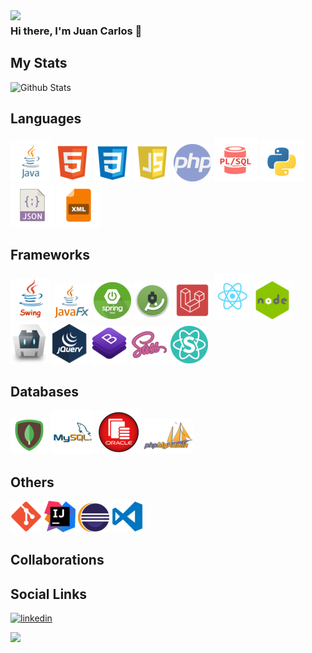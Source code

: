 <img align="left" src="https://i.imgur.com/4M7IWwP.gif" width="1000px"/>

### Hi there, I'm Juan Carlos 👋

## My Stats

![](https://github-readme-stats.vercel.app/api?username=jcsalinas20&show_icons=true&theme=dark "Github Stats")

## Languages

![java](https://raw.githubusercontent.com/jcsalinas20/jcsalinas20/main/images/languages/java.png "Java")
![html](https://raw.githubusercontent.com/jcsalinas20/jcsalinas20/main/images/languages/html.png "HTML")
![css](https://raw.githubusercontent.com/jcsalinas20/jcsalinas20/main/images/languages/css.png "CSS")
![javascript](https://raw.githubusercontent.com/jcsalinas20/jcsalinas20/main/images/languages/javascript.png "Javascript")
![php](https://raw.githubusercontent.com/jcsalinas20/jcsalinas20/main/images/languages/php.png "PHP")
![plsql](https://raw.githubusercontent.com/jcsalinas20/jcsalinas20/main/images/languages/plsql.png "PL\SQL")
![python](https://raw.githubusercontent.com/jcsalinas20/jcsalinas20/main/images/languages/python.png "Python")
![json](https://raw.githubusercontent.com/jcsalinas20/jcsalinas20/main/images/languages/json.png "JSON")
![xml](https://raw.githubusercontent.com/jcsalinas20/jcsalinas20/main/images/languages/xml.png "XML")

## Frameworks

![javaswing](https://raw.githubusercontent.com/jcsalinas20/jcsalinas20/main/images/frameworks/javaswing.png "Java Swing")
![javafx](https://raw.githubusercontent.com/jcsalinas20/jcsalinas20/main/images/frameworks/javafx.png "Java FX")
![springboot](https://raw.githubusercontent.com/jcsalinas20/jcsalinas20/main/images/frameworks/springboot.png "Spring Boot")
![androidstudio](https://raw.githubusercontent.com/jcsalinas20/jcsalinas20/main/images/frameworks/androidstudio.png "Android Studio")
![laravel](https://raw.githubusercontent.com/jcsalinas20/jcsalinas20/main/images/frameworks/laravel.png "Laravel")
![react](https://raw.githubusercontent.com/jcsalinas20/jcsalinas20/main/images/frameworks/react.png "React JS")
![node](https://raw.githubusercontent.com/jcsalinas20/jcsalinas20/main/images/frameworks/nodejs.png "Node JS")
![apachecordova](https://raw.githubusercontent.com/jcsalinas20/jcsalinas20/main/images/frameworks/apachecordova.png "Apache Cordova")
![jquery](https://raw.githubusercontent.com/jcsalinas20/jcsalinas20/main/images/frameworks/jquery.png "JQuery")
![bootstrap](https://raw.githubusercontent.com/jcsalinas20/jcsalinas20/main/images/frameworks/bootstrap.png "Bootstrap")
![nodesass](https://raw.githubusercontent.com/jcsalinas20/jcsalinas20/main/images/frameworks/sass.png "Node SASS")
![semanticui](https://raw.githubusercontent.com/jcsalinas20/jcsalinas20/main/images/frameworks/semanticui.png "Semantic UI")

## Databases

![mongodb](https://raw.githubusercontent.com/jcsalinas20/jcsalinas20/main/images/databases/mongodb.png "MongoDB")
![MySQL](https://raw.githubusercontent.com/jcsalinas20/jcsalinas20/main/images/databases/mysql.png "MySQL")
![oracle](https://raw.githubusercontent.com/jcsalinas20/jcsalinas20/main/images/databases/oracle.png "Oracle SQL")
![phpmyadmin](https://raw.githubusercontent.com/jcsalinas20/jcsalinas20/main/images/databases/phpmyadmin.png "PhpMyAdmin")

## Others

![git](https://raw.githubusercontent.com/jcsalinas20/jcsalinas20/main/images/others/git.png "Git")
![intellij](https://raw.githubusercontent.com/jcsalinas20/jcsalinas20/main/images/others/intellij.png "IntelliJ IDEA")
![eclipse](https://raw.githubusercontent.com/jcsalinas20/jcsalinas20/main/images/others/eclipse.png "Eclipse")
![vscode](https://raw.githubusercontent.com/jcsalinas20/jcsalinas20/main/images/others/vscode.png "Visual Studio Code")

## Collaborations

## Social Links

[![linkedin](https://image.flaticon.com/icons/png/512/174/174857.png)](https://www.linkedin.com/in/juan-carlos-salinas-navarrete-6b04b41b0/)

<img align="left" src="https://i.imgur.com/4M7IWwP.gif" width="1000px"/>
